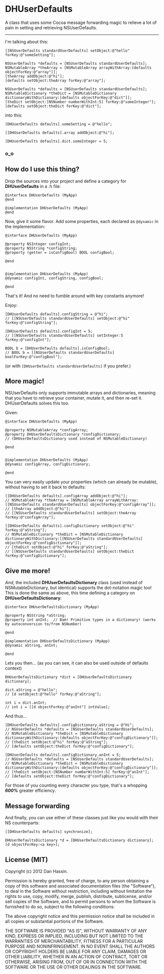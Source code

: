 **DHUserDefaults**
=======
A class that uses some Cocoa message forwarding magic to relieve a lot of pain in setting and retrieving NSUserDefaults.

****

I'm talking about this:

```objc
[[NSUserDefaults standardUserDefaults] setObject:@"hello" forKey:@"someSetting"];
```
```objc
NSUserDefaults *defaults = [NSUserDefaults standardUserDefaults];
NSMutableArray *theArray = [NSMutableArray arrayWithArray:[defaults objectForKey:@"array"]];
[theArray addObject:@"hi"];
[defaults setObject:theArray forKey:@"array"];
```
```objc
NSUserDefaults *defaults = [NSUserDefaults standardUserDefaults];
NSMutableDictionary *theDict = [NSMutableDictionary dictionaryWithDictionary:[defaults objectForKey:@"dict"]];
[theDict setObject:[NSNumber numberWithInt:5] forKey:@"someInteger"];
[defaults setObject:theDict forKey:@"dict"];
```

into this:

```objc
[DHUserDefaults defaults].someSetting = @"hello";
```
```objc
[[DHUserDefaults defaults].array addObject:@"hi"];
```
```objc
[DHUserDefaults defaults].dict.someInteger = 5;
```

### **o_o**


How do I use this thing?
--------------

Drop the sources into your project and define a category for **DHUserDefaults** in a .h file:

```objc
@interface DHUserDefaults (MyApp)
@end

@implementation DHUserDefaults (MyApp)
@end
```
 
Now, give it some flavor. Add some properties, each declared as `@dynamic` in the implementation:

```objc
@interface DHUserDefaults (MyApp)

@property NSInteger configInt;
@property NSString *configString;
@property (getter = isConfigBool) BOOL configBool;

@end


@implementation DHUserDefaults (MyApp)
@dynamic configInt, configString, configBool;

@end
```

That's it! And no need to fumble around with key constants anymore!

Enjoy:

```objc
[DHUserDefaults defaults].configString = @"hi";
// [[NSUserDefaults standardUserDefaults] setObject:@"hi" forKey:@"configString"];

[DHUserDefaults defaults].configInt = 5;
// [[NSUserDefaults standardUserDefaults] setInteger:5 forKey:@"configInt"];

BOOL b = [DHUserDefaults defaults].isConfigBool;
// BOOL b = [[NSUserDefaults standardUserDefaults] boolForKey:@"configBool"];
```
 
(or with `[DHUserDefaults standardUserDefaults]` if you prefer.)
 
More magic!
----------

NSUserDefaults only supports immutable arrays and dictionaries, meaning that you have to retrieve your container, mutate it, and then re-set it. DHUserDefaults solves this too.

Given:

```objc
@interface DHUserDefaults (MyApp)

@property NSMutableArray *configArray;
@property DHUserDefaultsDictionary *configDictionary;
// (DHUserDefaultsDictionary used instead of NSMutableDictionary)

@end


@implementation DHUserDefaults (MyApp)
@dynamic configArray, configDictionary;

@end
```

You can very easily update your properties (which can already be mutable), without having to set it back to defaults:

```objc
[[DHUserDefaults defaults].configArray addObject:@"hi"];
// NSMutableArray *theArray = [NSMutableArray arrayWithArray:[[NSUserDefaults standardUserDefaults] objectForKey:@"configArray"]];
// [theArray addObject:@"hi"];
// [[NSUserDefaults standardUserDefaults] setObject:theArray forKey:@"configArray"];

[[DHUserDefaults defaults].configDictionary setObject:@"hi" forKey:@"aString"];
// NSMutableDictionary *theDict = [NSMutableDictionary dictionaryWithDictionary:[[NSUserDefaults standardUserDefaults] objectForKey:@"configDictionary"]];
// [theDict setObject:@"hi" forKey:@"aString"];
// [[NSUserDefaults standardUserDefaults] setObject:theDict forKey:@"configDictionary"];
```

Give me more!
---------

_And_, the included **DHUserDefaultsDictionary** class (used instead of NSMutableDictionary, but identical) supports the dot-notation magic too! This is done the same as above, this time defining a category on **DHUserDefaultsDictionary**:

```objc
@interface DHUserDefaultsDictionary (MyApp)

@property NSString *aString;
@property int anInt;  // Bam! Primitive types in a dictionary! (works by autoconversion to/from NSNumber)

@end

@implementation DHUserDefaultsDictionary (MyApp)
@dynamic aString, anInt;

@end
```

Lets you then... (as you can see, it can also be used outside of defaults context)

```objc
DHUserDefaultsDictionary *dict = [DHUserDefaultsDictionary dictionary];

dict.aString = @"hello";
// [d setObject:@"hello" forKey:@"aString"];

int i = dict.anInt;
// int i = [[d objectForKey:@"anInt"] intValue];
```

And thus...

```objc
[DHUserDefaults defaults].configDictionary.aString = @"Hi";
// NSUserDefaults *defaults = [NSUserDefaults standardUserDefaults];
// NSMutableDictionary *theDict = [NSMutableDictionary dictionaryWithDictionary:[defaults objectForKey:@"configDictionary"]];
// [theDict setObject:@"hi" forKey:@"aString"];
// [defaults setObject:theDict forKey:@"configDictionary"];

[DHUserDefaults defaults].configDictionary.anInt = 5;
// NSUserDefaults *defaults = [NSUserDefaults standardUserDefaults];
// NSMutableDictionary *theDict = [NSMutableDictionary dictionaryWithDictionary:[defaults objectForKey:@"configDictionary"]];
// [theDict setObject:[NSNumber numberWithInt:5] forKey:@"anInt"];
// [defaults setObject:theDict forKey:@"configDictionary"];
```

For those of you counting every character you type, that's a whopping _**600%**_ greater efficiency.

Message forwarding
--------

And finally, you can use either of these classes just like you would with their NS counterparts:

```objc
[[DHUserDefaults defaults] synchronize];
```

```objc
DHUserDefaultsDictionary *d = [DHUserDefaultsDictionary dictionary];
[d objectForKey:<a key>];
```

License (MIT)
---------

Copyright (c) 2012 Dan Hassin.

Permission is hereby granted, free of charge, to any person obtaining a copy of this software and associated documentation files (the
"Software"), to deal in the Software without restriction, including without limitation the rights to use, copy, modify, merge, publish, distribute, sublicense, and/or sell copies of the Software, and to permit persons to whom the Software is furnished to do so, subject to the following conditions:

The above copyright notice and this permission notice shall be included in all copies or substantial portions of the Software.

THE SOFTWARE IS PROVIDED "AS IS", WITHOUT WARRANTY OF ANY KIND, EXPRESS OR IMPLIED, INCLUDING BUT NOT LIMITED TO THE WARRANTIES OF MERCHANTABILITY, FITNESS FOR A PARTICULAR PURPOSE AND NONINFRINGEMENT. IN NO EVENT SHALL THE AUTHORS OR COPYRIGHT HOLDERS BE LIABLE FOR ANY CLAIM, DAMAGES OR OTHER LIABILITY, WHETHER IN AN ACTION OF CONTRACT, TORT OR OTHERWISE, ARISING FROM, OUT OF OR IN CONNECTION WITH THE SOFTWARE OR THE USE OR OTHER DEALINGS IN THE SOFTWARE.
